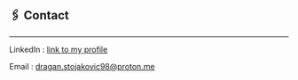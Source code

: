## 🖇️ Contact

---

LinkedIn
: [link to my profile](https://www.linkedin.com/in/dragan-stojakovi%C4%87-68609426a/)

Email
: [dragan.stojakovic98@proton.me](mailto:dragan.stojakovic98@proton.me)